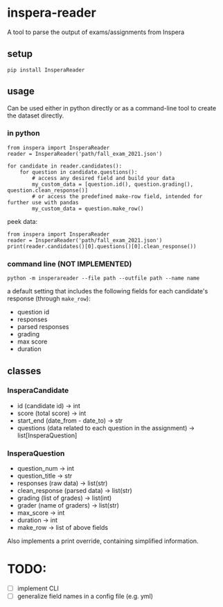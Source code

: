 # inspera-reader
A tool to parse the output of exams/assignments from Inspera

## setup
`pip install InsperaReader`

## usage
Can be used either in python directly or as a command-line tool to create the dataset directly.
### in python
```
from inspera import InsperaReader
reader = InsperaReader('path/fall_exam_2021.json')

for candidate in reader.candidates():
    for question in candidate.questions():
        # access any desired field and build your data 
        my_custom_data = [question.id(), question.grading(), question.clean_response()]
        # or access the predefined make-row field, intended for further use with pandas
        my_custom_data = question.make_row()
```
peek data:
```
from inspera import InsperaReader
reader = InsperaReader('path/fall_exam_2021.json')
print(reader.candidates()[0].questions()[0].clean_response())
```

### command line (NOT IMPLEMENTED)
`python -m insperareader --file path --outfile path --name name`

a default setting that includes the following fields for each candidate's response (through `make_row`):
- question id
- responses
- parsed responses
- grading
- max score
- duration

## classes
### InsperaCandidate
- id (candidate id) -> int
- score (total score) -> int
- start_end (date_from - date_to) -> str
- questions (data related to each question in the assignment) -> list[InsperaQuestion]

### InsperaQuestion
- question_num -> int
- question_title -> str
- responses (raw data) -> list(str)
- clean_response (parsed data) -> list(str)
- grading (list of grades) -> list(int)
- grader (name of graders) -> list(str)
- max_score -> int
- duration -> int
- make_row -> list of above fields

Also implements a print override, containing simplified information.


# TODO:
- [ ] implement CLI
- [ ] generalize field names in a config file (e.g. yml)
